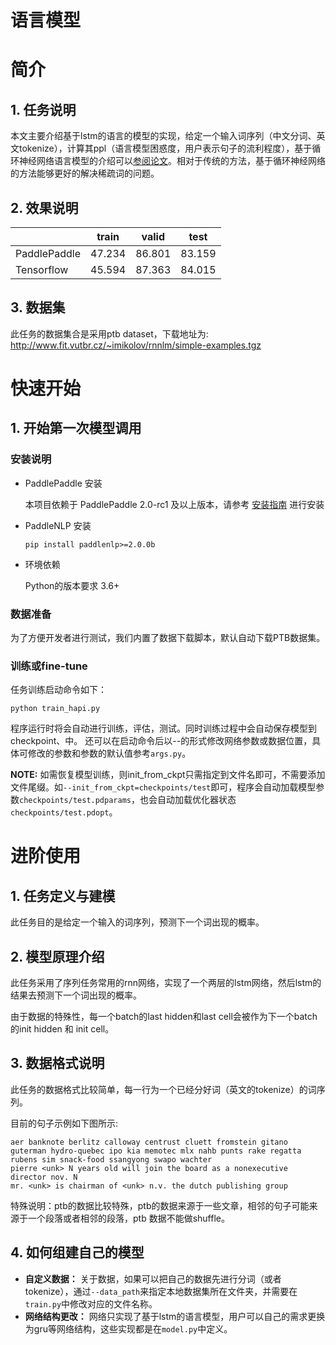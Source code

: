 # 语言模型

# 简介

## 1. 任务说明
本文主要介绍基于lstm的语言的模型的实现，给定一个输入词序列（中文分词、英文tokenize），计算其ppl（语言模型困惑度，用户表示句子的流利程度），基于循环神经网络语言模型的介绍可以[参阅论文](https://arxiv.org/abs/1409.2329)。相对于传统的方法，基于循环神经网络的方法能够更好的解决稀疏词的问题。


## 2. 效果说明

|   |    train    |   valid    |    test      |
| :------------- | :---------: | :--------: | :----------: |
|     PaddlePaddle     |    47.234   |  86.801    |    83.159    |
|   Tensorflow   |    45.594   |  87.363    |    84.015   |



## 3. 数据集

此任务的数据集合是采用ptb dataset，下载地址为: http://www.fit.vutbr.cz/~imikolov/rnnlm/simple-examples.tgz


# 快速开始


## 1. 开始第一次模型调用

### 安装说明

* PaddlePaddle 安装

   本项目依赖于 PaddlePaddle 2.0-rc1 及以上版本，请参考 [安装指南](http://www.paddlepaddle.org/#quick-start) 进行安装

* PaddleNLP 安装

   ```shell
   pip install paddlenlp>=2.0.0b
   ```

* 环境依赖

    Python的版本要求 3.6+

### 数据准备
为了方便开发者进行测试，我们内置了数据下载脚本，默认自动下载PTB数据集。


### 训练或fine-tune

任务训练启动命令如下：

```
python train_hapi.py
```

程序运行时将会自动进行训练，评估，测试。同时训练过程中会自动保存模型到checkpoint、中。
还可以在启动命令后以--的形式修改网络参数或数据位置，具体可修改的参数和参数的默认值参考`args.py`。

**NOTE:** 如需恢复模型训练，则init_from_ckpt只需指定到文件名即可，不需要添加文件尾缀。如`--init_from_ckpt=checkpoints/test`即可，程序会自动加载模型参数`checkpoints/test.pdparams`，也会自动加载优化器状态`checkpoints/test.pdopt`。

# 进阶使用
## 1. 任务定义与建模
此任务目的是给定一个输入的词序列，预测下一个词出现的概率。

## 2. 模型原理介绍
此任务采用了序列任务常用的rnn网络，实现了一个两层的lstm网络，然后lstm的结果去预测下一个词出现的概率。

由于数据的特殊性，每一个batch的last hidden和last cell会被作为下一个batch 的init hidden 和 init cell。


## 3. 数据格式说明
此任务的数据格式比较简单，每一行为一个已经分好词（英文的tokenize）的词序列。

目前的句子示例如下图所示:
```
aer banknote berlitz calloway centrust cluett fromstein gitano guterman hydro-quebec ipo kia memotec mlx nahb punts rake regatta rubens sim snack-food ssangyong swapo wachter
pierre <unk> N years old will join the board as a nonexecutive director nov. N
mr. <unk> is chairman of <unk> n.v. the dutch publishing group
```

特殊说明：ptb的数据比较特殊，ptb的数据来源于一些文章，相邻的句子可能来源于一个段落或者相邻的段落，ptb 数据不能做shuffle。


## 4. 如何组建自己的模型
+ **自定义数据：** 关于数据，如果可以把自己的数据先进行分词（或者tokenize），通过`--data_path`来指定本地数据集所在文件夹，并需要在`train.py`中修改对应的文件名称。
+ **网络结构更改：** 网络只实现了基于lstm的语言模型，用户可以自己的需求更换为gru等网络结构，这些实现都是在`model.py`中定义。

